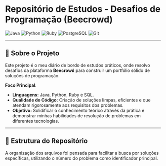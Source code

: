 # Repositório de Estudos - Desafios de Programação (Beecrowd)

![Java](https://img.shields.io/badge/Java-ED8B00?style=for-the-badge&logo=openjdk&logoColor=white)
![Python](https://img.shields.io/badge/Python-3776AB?style=for-the-badge&logo=python&logoColor=white)
![Ruby](https://img.shields.io/badge/Ruby-CC342D?style=for-the-badge&logo=ruby&logoColor=white)
![PostgreSQL](https://img.shields.io/badge/PostgreSQL-316192?style=for-the-badge&logo=postgresql&logoColor=white)
![Git](https://img.shields.io/badge/GIT-E44C30?style=for-the-badge&logo=git&logoColor=white)

---

## 📝 Sobre o Projeto

Este projeto é o meu diário de bordo de estudos práticos, onde resolvo desafios da plataforma **Beecrowd** para construir um portfólio sólido de soluções de programação.

**Foco Principal:**
* **Linguagens:** Java, Python, Ruby e SQL.
* **Qualidade do Código:** Criação de soluções limpas, eficientes e que atendam rigorosamente aos requisitos dos problemas.
* **Objetivo:** Solidificar o conhecimento teórico através da prática e demonstrar minhas habilidades de resolução de problemas em diferentes tecnologias.

---

## 📂 Estrutura do Repositório

A organização dos arquivos foi pensada para facilitar a busca por soluções específicas, utilizando o número do problema como identificador principal.
